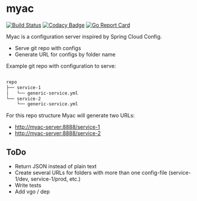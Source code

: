 # myac

[![Build Status](https://travis-ci.org/ignatev/myac.svg?branch=master)](https://travis-ci.org/ignatev/myac)
[![Codacy Badge](https://api.codacy.com/project/badge/Grade/ac02cfb27fb04d6a84e0ccbceb232f53)](https://www.codacy.com/project/iskander.ignatev/myac/dashboard?utm_source=github.com&amp;utm_medium=referral&amp;utm_content=ignatev/myac&amp;utm_campaign=Badge_Grade_Dashboard)
[![Go Report Card](https://goreportcard.com/badge/github.com/ignatev/myac)](https://goreportcard.com/report/github.com/ignatev/myac)

Myac is a configuration server inspired by Spring Cloud Config.

* Serve git repo with configs
* Generate URL for configs by folder name

Example git repo with configuration to serve:

```bash

repo
├── service-1
│   └── generic-service.yml
└── service-2
    └── generic-service.yml

```

For this repo structure Myac will generate two URLs:

* <http://myac-server:8888/service-1>
* <http://myac-server:8888/service-2>

## ToDo

* Return JSON instead of plain text
* Create several URLs for folders with more than one config-file (service-1/dev, service-1/prod, etc.)
* Write tests
* Add vgo / dep

